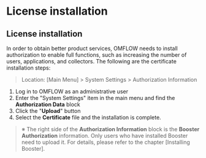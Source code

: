# License installation

## License installation

In order to obtain better product services, OMFLOW needs to install authorization to enable full functions, such as increasing the number of users, applications, and collectors. The following are the certificate installation steps:

> Location: \[Main Menu] > System Settings > Authorization Information

1. Log in to OMFLOW as an administrative user
2. Enter the "System Settings" item in the main menu and find the **Authorization Data** block
3. Click the "**Upload**" button
4. Select the **Certificate** file and the installation is complete.

> ※ The right side of the **Authorization Information** block is the **Booster Authorization** information. Only users who have installed Booster need to upload it. For details, please refer to the chapter \[Installing Booster].

